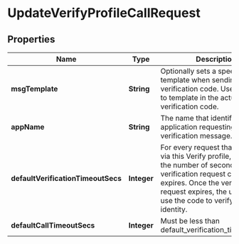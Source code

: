 

# UpdateVerifyProfileCallRequest


## Properties

| Name | Type | Description | Notes |
|------------ | ------------- | ------------- | -------------|
|**msgTemplate** | **String** | Optionally sets a speech text template when sending the verification code. Uses &#x60;{code}&#x60; to template in the actual verification code. |  [optional] |
|**appName** | **String** | The name that identifies the application requesting 2fa in the verification message. |  [optional] |
|**defaultVerificationTimeoutSecs** | **Integer** | For every request that is initiated via this Verify profile, this sets the number of seconds before a verification request code expires. Once the verification request expires, the user cannot use the code to verify their identity. |  [optional] |
|**defaultCallTimeoutSecs** | **Integer** | Must be less than default_verification_timeout_secs |  [optional] |



